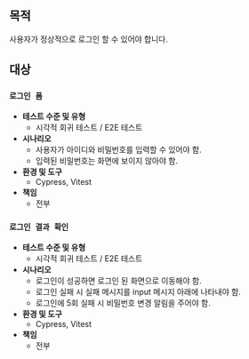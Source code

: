 ## 목적

사용자가 정상적으로 로그인 할 수 있어야 합니다.

## 대상

### `로그인 폼`

- **테스트 수준 및 유형**
  - 시각적 회귀 테스트 / E2E 테스트
- **시나리오**
  - 사용자가 아이디와 비밀번호를 입력할 수 있어야 함.
  - 입력된 비밀번호는 화면에 보이지 않아야 함.
- **환경 및 도구**
  - Cypress, Vitest
- **책임**
  - 전부

### `로그인 결과 확인`

- **테스트 수준 및 유형**
  - 시각적 회귀 테스트 / E2E 테스트
- **시나리오**
  - 로그인이 성공하면 로그인 된 화면으로 이동해야 함.
  - 로그인 실패 시 실패 메시지를 input 메시지 아래에 나타내야 함.
  - 로그인에 5회 실패 시 비밀번호 변경 알림을 주어야 함.
- **환경 및 도구**
  - Cypress, Vitest
- **책임**
  - 전부
